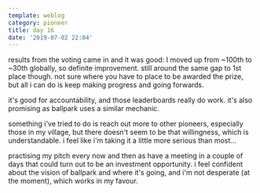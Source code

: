 ```yaml
---
template: weblog
category: pioneer
title: day 16
date: '2019-07-02 22:04'
---
```

results from the voting came in and it was good: I moved up from \~100th to \~30th globally, so definite improvement. still around the same gap to 1st place though. not sure where you have to place to be awarded the prize, but all i can do is keep making progress and going forwards.

it's good for accountability, and those leaderboards really do work. it's also promising as ballpark uses a similar mechanic. 

something i've tried to do is reach out more to other pioneers, especially those in my village, but there doesn't seem to be that willingness, which is understandable. i feel like i'm taking it a little more serious than most...

practising my pitch every now and then as have a meeting in a couple of days that could turn out to be an investment opportunity. i feel confident about the vision of ballpark and where it's going, and i'm not desperate (at the moment), which works in my favour.
